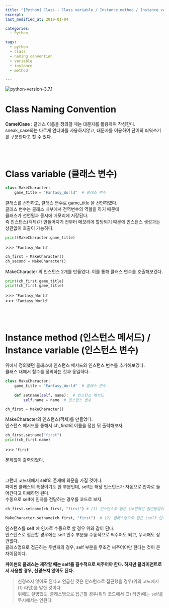```yaml
---
title: "[Python] Class - Class variable / Instance method / Instance variable"
excerpt: 
last_modified_at: 2019-01-04

categories:
  - Python

tags:
  - python
  - class
  - naming convention
  - variable
  - instance
  - method

---
```


![python-version-3.7.1](https://img.shields.io/badge/python-v3.7.1-blue.svg)

# Class Naming Convention

**CamelCase** : 클래스 이름을 정의할 때는 대문자를 활용하여 작성한다.  
sneak_case와는 다르게 언더바를 사용하지않고, 대문자를 이용하여 단어의 띄워쓰기를 구분한다고 할 수 있다.

<br><br>

# Class variable (클래스 변수)

```python
class MakeCharacter:
    game_title = "Fantasy_World"  # 클래스 변수
```
클래스를 선언하고, 클래스 변수로 game_title 을 선언하였다.  
클래스 변수는 클래스 내부에서 전역변수의 역할을 하기 때문에  
클래스가 선언됨과 동시에 메모리에 저장된다.  
즉 인스턴스(객체)가 만들어지기 전부터 메모리에 할당되기 때문에 인스턴스 생성과는 상관없이 호출이 가능하다.

```python
print(MakeCharacter.game_title)
```
\>\>\> `'Fantasy_World'`  

```python
ch_first = MakeCharacter()
ch_second = MakeCharacter()
```
MakeCharacter 의 인스턴스 2개를 만들었다. 이를 통해 클래스 변수를 호출해보겠다.

```python
print(ch_first.game_title)
print(ch_first.game_title)
```
\>\>\> `'Fantasy_World'`  
\>\>\> `'Fantasy_World'`  

<br><br>

# Instance method (인스턴스 메서드) / Instance variable (인스턴스 변수)

위에서 정의했던 클래스에 인스턴스 메서드와 인스턴스 변수를 추가해보겠다.  
클래스 내에서 함수를 정의하는 것과 동일하다.

```python
class MakeCharacter:
    game_title = "Fantasy_World"  # 클래스 변수
    
    def setname(self, name):  # 인스턴스 메서드
        self.name = name  # 인스턴스 변수
```

```python
ch_first = MakeCharacter()
```

MakeCharacter의 인스턴스(객체)를 만들었다.  
인스턴스 메서드를 통해서 ch_first의 이름을 정한 뒤 출력해보자.

```python
ch_first.setname("first")
print(ch_first.name)
```
\>\>\> `'first'`  

문제없이 출력되었다.

<br>

그런데 코드내에서 self의 존재에 의문을 가질 것이다.  
파이썬 클래스의 특징이기도 한 부분인데, self는 해당 인스턴스가 자동으로 인자로 들어간다고 이해하면 된다.  
수동으로 self에 인자를 전달하는 경우를 코드로 보자.

```python
ch_first.setname(ch_first, "first") # (1) 인스턴스로 접근 (보편적인 접근방법이며, self 인수 부분을 생략가능)

MakeCharacter.setname(ch_first, "first")  # (2) 클래스명으로 접근 (self 인수 생략 불가)
```

인스턴스를 self 에 인자로 수동으로 할 경우 위와 같이 된다.  
인스턴스로 접근할 경우에는 self 인수 부분을 수동적으로 써주어도 되고, 무시해도 상관없다.  
클래스명으로 접근하는 두번째의 경우, self 부분을 무조건 써주어야만 한다는 것이 큰 차이점이다.  

**파이썬의 클래스는 제작할 때는 self를 필수적으로 써주어야 한다. 하지만 클라이언트로서 사용할 경우, 신경쓰지 않아도 된다.**

> 신경쓰지 않아도 된다고 언급한 것은 인스턴스로 접근했을 경우(위의 코드에서 (1) 라인)를 말한 것이다.  
> 위에도 설명했듯, 클래스명으로 접근할 경우(위의 코드에서 (2) 라인)에는 self를 무시해서는 안된다.
